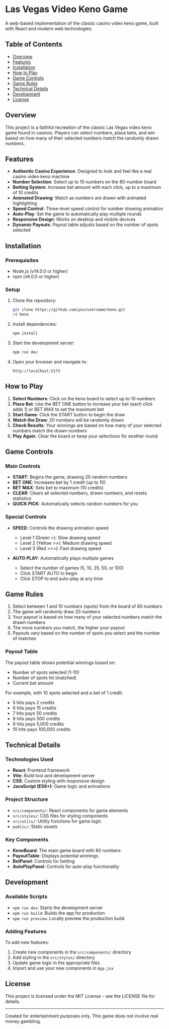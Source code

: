 # Las Vegas Video Keno Game

A web-based implementation of the classic casino video keno game, built with React and modern web technologies.

## Table of Contents

- [Overview](#overview)
- [Features](#features)
- [Installation](#installation)
- [How to Play](#how-to-play)
- [Game Controls](#game-controls)
- [Game Rules](#game-rules)
- [Technical Details](#technical-details)
- [Development](#development)
- [License](#license)

## Overview

This project is a faithful recreation of the classic Las Vegas video keno game found in casinos. Players can select numbers, place bets, and win based on how many of their selected numbers match the randomly drawn numbers.

## Features

- **Authentic Casino Experience**: Designed to look and feel like a real casino video keno machine
- **Number Selection**: Select up to 10 numbers on the 80-number board
- **Betting System**: Increase bet amount with each click, up to a maximum of 10 credits
- **Animated Drawing**: Watch as numbers are drawn with animated highlighting
- **Speed Control**: Three-level speed control for number drawing animation
- **Auto-Play**: Set the game to automatically play multiple rounds
- **Responsive Design**: Works on desktop and mobile devices
- **Dynamic Payouts**: Payout table adjusts based on the number of spots selected

## Installation

### Prerequisites

- Node.js (v14.0.0 or higher)
- npm (v6.0.0 or higher)

### Setup

1. Clone the repository:

   ```bash
   git clone https://github.com/yourusername/keno.git
   cd keno
   ```

2. Install dependencies:

   ```bash
   npm install
   ```

3. Start the development server:

   ```bash
   npm run dev
   ```

4. Open your browser and navigate to:
   ```
   http://localhost:5173
   ```

## How to Play

1. **Select Numbers**: Click on the keno board to select up to 10 numbers
2. **Place Bet**: Use the BET ONE button to increase your bet (each click adds 1) or BET MAX to set the maximum bet
3. **Start Game**: Click the START button to begin the draw
4. **Watch the Draw**: 20 numbers will be randomly drawn
5. **Check Results**: Your winnings are based on how many of your selected numbers match the drawn numbers
6. **Play Again**: Clear the board or keep your selections for another round

## Game Controls

### Main Controls

- **START**: Begins the game, drawing 20 random numbers
- **BET ONE**: Increases bet by 1 credit (up to 10)
- **BET MAX**: Sets bet to maximum (10 credits)
- **CLEAR**: Clears all selected numbers, drawn numbers, and resets statistics
- **QUICK PICK**: Automatically selects random numbers for you

### Special Controls

- **SPEED**: Controls the drawing animation speed

  - Level 1 (Green >): Slow drawing speed
  - Level 2 (Yellow >>): Medium drawing speed
  - Level 3 (Red >>>): Fast drawing speed

- **AUTO PLAY**: Automatically plays multiple games
  - Select the number of games (5, 10, 25, 50, or 100)
  - Click START AUTO to begin
  - Click STOP to end auto-play at any time

## Game Rules

1. Select between 1 and 10 numbers (spots) from the board of 80 numbers
2. The game will randomly draw 20 numbers
3. Your payout is based on how many of your selected numbers match the drawn numbers
4. The more numbers you match, the higher your payout
5. Payouts vary based on the number of spots you select and the number of matches

### Payout Table

The payout table shows potential winnings based on:

- Number of spots selected (1-10)
- Number of spots hit (matched)
- Current bet amount

For example, with 10 spots selected and a bet of 1 credit:

- 5 hits pays 2 credits
- 6 hits pays 15 credits
- 7 hits pays 50 credits
- 8 hits pays 500 credits
- 9 hits pays 5,000 credits
- 10 hits pays 100,000 credits

## Technical Details

### Technologies Used

- **React**: Frontend framework
- **Vite**: Build tool and development server
- **CSS**: Custom styling with responsive design
- **JavaScript (ES6+)**: Game logic and animations

### Project Structure

- `src/components/`: React components for game elements
- `src/styles/`: CSS files for styling components
- `src/utils/`: Utility functions for game logic
- `public/`: Static assets

### Key Components

- **KenoBoard**: The main game board with 80 numbers
- **PayoutTable**: Displays potential winnings
- **BetPanel**: Controls for betting
- **AutoPlayPanel**: Controls for auto-play functionality

## Development

### Available Scripts

- `npm run dev`: Starts the development server
- `npm run build`: Builds the app for production
- `npm run preview`: Locally preview the production build

### Adding Features

To add new features:

1. Create new components in the `src/components/` directory
2. Add styling in the `src/styles/` directory
3. Update game logic in the appropriate files
4. Import and use your new components in `App.jsx`

## License

This project is licensed under the MIT License - see the LICENSE file for details.

---

Created for entertainment purposes only. This game does not involve real money gambling.
